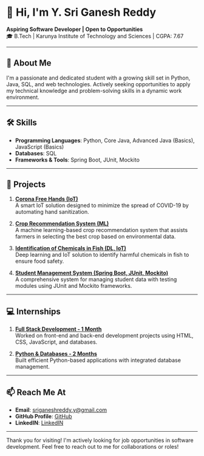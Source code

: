 # 👋 Hi, I'm **Y. Sri Ganesh Reddy**

**Aspiring Software Developer | Open to Opportunities**  
🎓 B.Tech | Karunya Institute of Technology and Sciences | CGPA: 7.67

---

## 💼 **About Me**
I'm a passionate and dedicated student with a growing skill set in Python, Java, SQL, and web technologies. Actively seeking opportunities to apply my technical knowledge and problem-solving skills in a dynamic work environment.

---

## 🛠️ **Skills**
- **Programming Languages**: Python, Core Java, Advanced Java (Basics), JavaScript (Basics)
- **Databases**: SQL
- **Frameworks & Tools**: Spring Boot, JUnit, Mockito

---

## 📂 **Projects**

1. **[Corona Free Hands (IoT)](Link)**  
   A smart IoT solution designed to minimize the spread of COVID-19 by automating hand sanitization.

2. **[Crop Recommendation System (ML)]([Link](https://github.com/ysriganesh/Crop_reommendation))**  
   A machine learning-based crop recommendation system that assists farmers in selecting the best crop based on environmental data.

3. **[Identification of Chemicals in Fish (DL, IoT)]([Link](https://github.com/ysriganesh/Finalyearproject))**  
   Deep learning and IoT solution to identify harmful chemicals in fish to ensure food safety.

4. **[Student Management System (Spring Boot, JUnit, Mockito)]([Link](https://github.com/ysriganesh/StudentManagement/blob/main/README.md))**  
   A comprehensive system for managing student data with testing modules using JUnit and Mockito frameworks.

---

## 💻 **Internships**

1. **[Full Stack Development - 1 Month]([Link](https://github.com/ysriganesh/Internship))**  
   Worked on front-end and back-end development projects using HTML, CSS, JavaScript, and databases.

2. **[Python & Databases - 2 Months]([Link](https://github.com/ysriganesh/Pharmacy))**  
   Built efficient Python-based applications with integrated database management.

---

## 📫 **Reach Me At**
- **Email**: sriganeshreddy.y@gmail.com  
- **GitHub Profile**: [GitHub](Link)
- **LinkedIN**: [LinkedIN](https://www.linkedin.com/in/y-sri-ganesh-reddy-1760b41b9/)

---

Thank you for visiting! I'm actively looking for job opportunities in software development. Feel free to reach out to me for collaborations or roles!
